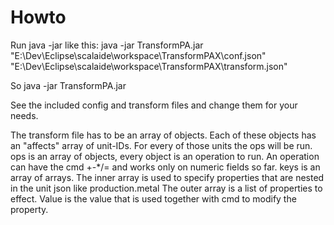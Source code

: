 Howto
=====

Run java -jar like this:
java -jar TransformPA.jar "E:\Dev\Eclipse\scalaide\workspace\TransformPAX\conf.json" "E:\Dev\Eclipse\scalaide\workspace\TransformPAX\transform.json"

So java -jar TransformPA.jar <config file> <transform file>

See the included config and transform files and change them for your needs.

The transform file has to be an array of objects. Each of these objects has an "affects" array of unit-IDs.
For every of those units the ops will be run. ops is an array of objects, every object is an operation to run. An operation can have the cmd +-*/=
and works only on numeric fields so far. keys is an array of arrays. The inner array is used to specify properties that are nested in the unit json like production.metal
The outer array is a list of properties to effect. Value is the value that is used together with cmd to modify the property.